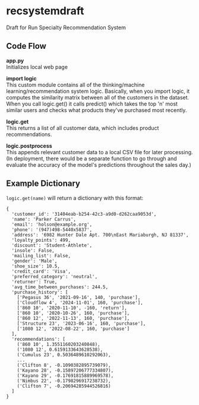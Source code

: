 # recsystemdraft
Draft for Run Specialty Recommendation System

## Code Flow

**app.py**  
Initializes local web page

**import logic**  
This custom module contains all of the thinking/machine learning/recommendation system logic. Basically, when you import logic, it computes the similarity matrix between all of the customers in the dataset. When you call logic.get() it calls predict() which takes the top 'n' most similar users and checks what products they've purchased most recently.

**logic.get**  
This returns a list of all customer data, which includes product recommendations.

**logic.postprocess**  
This appends relevant customer data to a local CSV file for later processing.  
(In deployment, there would be a separate function to go through and evaluate the accuracy of the model's predictions throughout the sales day.)

## Example Dictionary

`logic.get(name)` will return a dictionary with this format:

<pre style="font-size: 12px;">
{
  'customer_id': '31404eab-b254-42c3-a9d0-d262caa9053d',
  'name': 'Parker Carrus',
  'email': 'holson@example.org',
  'phone': '(947)498-5440x5837',
  'address': '6982 Hunter Dale Apt. 700\nEast Mariaburgh, NJ 81337',
  'loyalty_points': 499,
  'discount': 'Student-Athlete',
  'insole': False,
  'mailing_list': False,
  'gender': 'Male',
  'shoe_size': 10.5,
  'credit_card': 'Visa',
  'preferred_category': 'neutral',
  'returner': True,
  'avg_time_between_purchases': 244.5,
  'purchase_history': [
    ['Pegasus 36', '2021-09-16', 140, 'purchase'],
    ['Cloudflow 4', '2024-11-01', 160, 'purchase'],
    ['860 10', '2020-11-10', -160, 'return'],
    ['860 10', '2020-10-26', 160, 'purchase'],
    ['860 12', '2022-11-13', 160, 'purchase'],
    ['Structure 23', '2023-06-16', 160, 'purchase'],
    ['1080 12', '2022-08-22', 160, 'purchase']
  ],
  'recommendations': [
    ('860 10', 1.3551160203240848),
    ('1080 12', 0.6159133643628538),
    ('Cumulus 23', 0.5036489610292063),
    ...
    ('Clifton 8', -0.1090382895739079),
    ('Kayano 28', -0.15897206777334807),
    ('Kayano 29', -0.17691815889969578),
    ('Nimbus 22', -0.1798296917238732),
    ('Clifton 7', -0.20694285944526816)
  ]
}
</pre>
